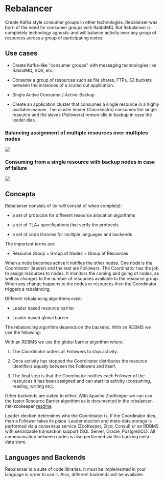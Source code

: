 #  Rebalancer

Create Kafka style consumer groups in other technologies. Rebalanser was born of the need for consumer groups with RabbitMQ. But Rebalanser is completely technology agnostic and will balance activity over any group of resources across a group of participating nodes.

##  Use cases

- Create Kafka-like "consumer groups" with messaging technologies like RabbitMQ, SQS, etc.

- Consume a group of resources such as file shares, FTPs, S3 buckets between the instances of a scaled out application.

- Single Active Consumer / Active-Backup

- Create an application cluster that consumes a single resource in a highly available manner. The cluster leader (Coordinator) consumes the single resource and the slaves (Followers) remain idle in backup in case the leader dies.

###  Balancing assignment of multiple resources over multiples nodes

![](https://raw.githubusercontent.com/dradoaica/rebalancer-net-mssql/master/wiki/images/RebalancerMultipleNodesMultipleResources.png)

###  Consuming from a single resource with backup nodes in case of failure

![](https://raw.githubusercontent.com/dradoaica/rebalancer-net-mssql/master/wiki/images/RebalancerBackupNodes.png)

##  Concepts

Rebalanser consists of (or will consist of when complete):

- a set of protocols for different resource allocation algorithms

- a set of TLA+ specifications that verify the protocols

- a set of code libraries for multiple languages and backends

The important terms are:

- Resource Group = Group of Nodes + Group of Resources

When a node becomes active it notifies the other nodes. One node is the Coordinator (leader) and the rest are Followers. The Coordinator has the job to assign resources to nodes. It monitors the coming and going of nodes, as well as changes to the number of resources available to the resource group. When any change happens to the nodes or resources then the Coordinator triggers a rebalancing.

Different rebalancing algorithms exist:

- Leader based resource barrier

- Leader based global barrier

The rebalancing algorithm depends on the backend. With an RDBMS we use the following:

With an RDBMS we use the global barrier algorithm where:

1. The Coordinator orders all Followers to stop activity.

2. Once activity has stopped the Coordinator distributes the resource identifiers equally between the Followers and itself.

3. The final step is that the Coordinator notifies each Follower of the resources it has been assigned and can start its activity (consuming, reading, writing etc).

Other backends are suited to either. With Apache ZooKeeper we can use the faster Resource Barrier algorithm as is documented in the rebalanser-net-zookeeper [readme](https://github.com/Rebalanser/rebalanser-net-zookeeper).

Leader election determines who the Coordinator is. If the Coordinator dies, then a Follower takes its place. Leader election and meta-data storage is performed via a consensus service (ZooKeeper, Etcd, Consul) or an RDBMS with serializable transaction support (SQL Server, Oracle, PostgreSQL). All communication between nodes is also performed via this backing meta-data store.

##  Languages and Backends

Rebalanser is a suite of code libraries. It must be implemented in your language in order to use it. Also, different backends will be available.
